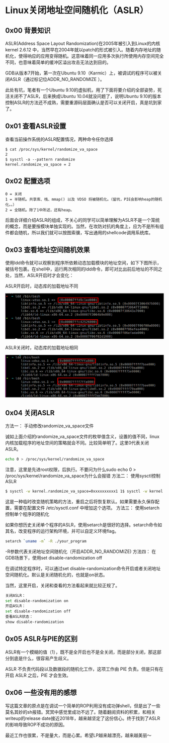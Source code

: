 # Linux关闭地址空间随机化（ASLR）



## 0x00 背景知识

ASLR(Address Space Layout Randomization)在2005年被引入到Linux的内核 kernel 2.6.12 中，当然早在2004年就以patch的形式被引入。随着内存地址的随机化，使得响应的应用变得随机。这意味着同一应用多次执行所使用内存空间完全不同，也意味着简单的缓冲区溢出攻击无法达到目的。

GDB从版本7开始，第一次在Ubuntu 9.10（Karmic）上，被调试的程序可以被关闭ASLR（通过标记位ADDR_NO_RANDOMIZE ）。

此处有坑，笔者有一个Ubuntu 9.10的虚拟机，用了下面将要介绍的全部姿势，死活关闭不了ASLR，后来换成Ubuntu 10.04就没问题了，说明Ubuntu 9.10的版本控制ASLR的方法还不成熟，需要重源码层面确认是否可以关闭开启，真是坑到家了。

## 0x01 查看ASLR设置

查看当前操作系统的ASLR配置情况，两种命令任你选择

    $ cat /proc/sys/kernel/randomize_va_space
    2
    $ sysctl -a --pattern randomize
    kernel.randomize_va_space = 2

## 0x02 配置选项

    0 = 关闭
    1 = 半随机。共享库、栈、mmap() 以及 VDSO 将被随机化。（留坑，PIE会影响heap的随机化。。）
    2 = 全随机。除了1中所述，还有heap。

后面会详细介绍ASLR的组成，不关心的同学可以简单理解为ASLR不是一个笼统的概念，而是要按模块单独实现的。当然，在攻防对抗的角度上，应为不是所有组件都会随机，所以我们就可以按图索骥，写出通用的shellcode调用系统库。

## 0x03 查看地址空间随机效果

使用ldd命令就可以观察到程序所依赖动态加载模块的地址空间，如下下图所示，被括号包裹。在shell中，运行两次相同的ldd命令，即可对比出前后地址的不同之处，当然，ASLR开启时才会变化：

ASLR开启时，动态库的加载地址不同

![这里写图片描述](Linux关闭地址空间随机化（ASLR）.assets/20180814091117710.png)

ASLR关闭时，动态库的加载地址相同

![这里写图片描述](Linux关闭地址空间随机化（ASLR）.assets/20180814090822600.png)

## 0x04 关闭ASLR

方法一： 手动修改randomize_va_space文件

诚如上面介绍的randomize_va_space文件的枚举值含义，设置的值不同，linux内核加载程序的地址空间的策略就会不同。比较简单明了。这里0代表关闭ASLR。

```bash
echo 0 > /proc/sys/kernel/randomize_va_space
```

注意，这里是先进root权限，后执行。不要问为什么sudo echo 0 > /proc/sys/kernel/randomize_va_space为什么会报错
方法二： 使用sysctl控制ASLR

```bash
$ sysctl -w kernel.randomize_va_space=0xxxxxxxxxx1 1$ sysctl -w kernel.randomize_va_space=01
```

这是一种临时改变随机策略的方法，重启之后将恢复默认。如果需要永久保存配置，需要在配置文件 /etc/sysctl.conf 中增加这个选项。
方法三： 使用setarch控制单个程序的随机化

如果你想历史关闭单个程序的ASLR，使用setarch是很好的选择。setarch命令如其名，改变程序的运行架构环境，并可以自定义环境flag。

```bash
setarch `uname -m` -R ./your_program
```

-R参数代表关闭地址空间随机化（开启ADDR_NO_RANDOMIZE)
方法四： 在GDB场景下，使用set disable-randomization off

在调试特定程序时，可以通过set disable-randomization命令开启或者关闭地址空间随机化。默认是关闭随机化的，也就是on状态。

当然，这里开启，关闭和查看的方法看起来就比较正规了。

```bash
关闭ASLR：
set disable-randomization on
开启ASLR：
set disable-randomization off
查看ASLR状态：
show disable-randomization
```



## 0x05 ASLR与PIE的区别

ASLR有一个模糊的值（1），既不是全开启也不是全关闭，而是部分关闭，那这部分到底是什么，很容易产生歧义。

ASLR 不负责代码段以及数据段的随机化工作，这项工作由 PIE 负责。但是只有在开启 ASLR 之后，PIE 才会生效。

## 0x06 一些没有用的感想

写这篇文章的原点是在调试一个简单的ROP利用没有成功弹shell，但是出了一些莫名其妙的sh报错。冥冥中感觉里成功不远了。随着翻阅资料的积累，和相关writeup的release date接近2018年，越来越坚定了这份信心。终于找到了ASLR的影响导致ROP不成功的原因。

最近工作也很累，不是量大，而是心累。希望LP越来越漂亮，越来越美丽～
